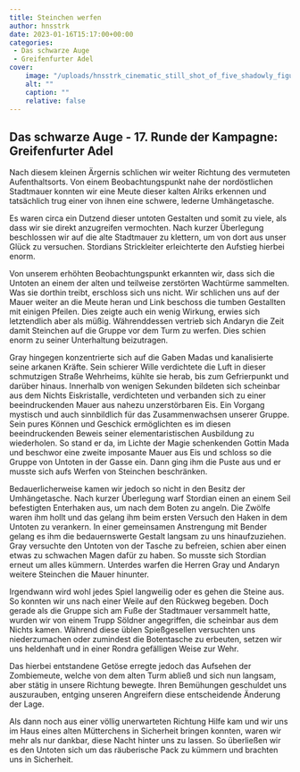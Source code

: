 ```yaml
---
title: Steinchen werfen
author: hnsstrk
date: 2023-01-16T15:17:00+00:00
categories:
 - Das schwarze Auge
 - Greifenfurter Adel
cover:
    image: "/uploads/hnsstrk_cinematic_still_shot_of_five_shadowly_figures_standing__a9c4e034-608b-4f95-b88c-dc87e7220011-768x512.png"
    alt: ""
    caption: ""
    relative: false
---
```


## Das schwarze Auge - 17. Runde der Kampagne: Greifenfurter Adel

Nach diesem kleinen Ärgernis schlichen wir weiter Richtung des vermuteten Aufenthaltsorts. Von einem Beobachtungspunkt nahe der nordöstlichen Stadtmauer konnten wir eine Meute dieser kalten Alriks erkennen und tatsächlich trug einer von ihnen eine schwere, lederne Umhängetasche.

Es waren circa ein Dutzend dieser untoten Gestalten und somit zu viele, als dass wir sie direkt anzugreifen vermochten. Nach kurzer Überlegung beschlossen wir auf die alte Stadtmauer zu klettern, um von dort aus unser Glück zu versuchen. Stordians Strickleiter erleichterte den Aufstieg hierbei enorm.

Von unserem erhöhten Beobachtungspunkt erkannten wir, dass sich die Untoten an einem der alten und teilweise zerstörten Wachtürme sammelten. Was sie dorthin treibt, erschloss sich uns nicht. Wir schlichen uns auf der Mauer weiter an die Meute heran und Link beschoss die tumben Gestallten mit einigen Pfeilen. Dies zeigte auch ein wenig Wirkung, erwies sich letztendlich aber als müßig. Währenddessen vertrieb sich Andaryn die Zeit damit Steinchen auf die Gruppe vor dem Turm zu werfen. Dies schien enorm zu seiner Unterhaltung beizutragen.

Gray hingegen konzentrierte sich auf die Gaben Madas und kanalisierte seine arkanen Kräfte. Sein schierer Wille verdichtete die Luft in dieser schmutzigen Straße Wehrheims, kühlte sie herab, bis zum Gefrierpunkt und darüber hinaus. Innerhalb von wenigen Sekunden bildeten sich scheinbar aus dem Nichts Eiskristalle, verdichteten und verbanden sich zu einer beeindruckenden Mauer aus nahezu unzerstörbaren Eis. Ein Vorgang mystisch und auch sinnbildlich für das Zusammenwachsen unserer Gruppe. Sein pures Können und Geschick ermöglichten es im diesen beeindruckenden Beweis seiner elementaristischen Ausbildung zu wiederholen. So stand er da, im Lichte der Magie schenkenden Gottin Mada und beschwor eine zweite imposante Mauer aus Eis und schloss so die Gruppe von Untoten in der Gasse ein. Dann ging ihm die Puste aus und er musste sich aufs Werfen von Steinchen beschränken.

Bedauerlicherweise kamen wir jedoch so nicht in den Besitz der Umhängetasche. Nach kurzer Überlegung warf Stordian einen an einem Seil befestigten Enterhaken aus, um nach dem Boten zu angeln. Die Zwölfe waren ihm hollt und das gelang ihm beim ersten Versuch den Haken in dem Untoten zu verankern. In einer gemeinsamen Anstrengung mit Bender gelang es ihm die bedauernswerte Gestalt langsam zu uns hinaufzuziehen. Gray versuchte den Untoten von der Tasche zu befreien, schien aber einen etwas zu schwachen Magen dafür zu haben. So musste sich Stordian erneut um alles kümmern. Unterdes warfen die Herren Gray und Andaryn weitere Steinchen die Mauer hinunter.

Irgendwann wird wohl jedes Spiel langweilig oder es gehen die Steine aus. So konnten wir uns nach einer Weile auf den Rückweg begeben. Doch gerade als die Gruppe sich am Fuße der Stadtmauer versammelt hatte, wurden wir von einem Trupp Söldner angegriffen, die scheinbar aus dem Nichts kamen. Während diese üblen Spießgesellen versuchten uns niederzumachen oder zumindest die Botentasche zu erbeuten, setzen wir uns heldenhaft und in einer Rondra gefälligen Weise zur Wehr.

Das hierbei entstandene Getöse erregte jedoch das Aufsehen der Zombiemeute, welche von dem alten Turm abließ und sich nun langsam, aber stätig in unsere Richtung bewegte. Ihren Bemühungen geschuldet uns auszurauben, entging unseren Angreifern diese entscheidende Änderung der Lage.

Als dann noch aus einer völlig unerwarteten Richtung Hilfe kam und wir uns im Haus eines alten Mütterchens in Sicherheit bringen konnten, waren wir mehr als nur dankbar, diese Nacht hinter uns zu lassen. So überließen wir es den Untoten sich um das räuberische Pack zu kümmern und brachten uns in Sicherheit.
